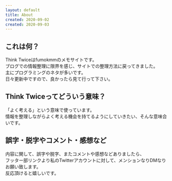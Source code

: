 ```yaml
---
layout: default
title: About
created: 2020-09-02
created: 2020-09-03
---
```


## これは何？

Think Twiceはfumokmmのメモサイトです。  
ブログでの情報整理に限界を感じ、サイトでの整理方法に戻ってきました。  
主にプログラミングのネタが多いです。  
日々更新中ですので、良かったら見て行って下さい。  

## Think Twiceってどういう意味？

「よく考える」という意味で使っています。  
情報を整理しながらよく考える機会を持てるようにしていきたい、そんな意味合いです。  

## 誤字・脱字やコメント・感想など

内容に関して、誤字や脱字、またコメントや感想などありましたら、  
フッター部リンクより私のTwitterアカウントに対して、メンションなりDMなりお願い致します。  
反応頂けると嬉しいです。  